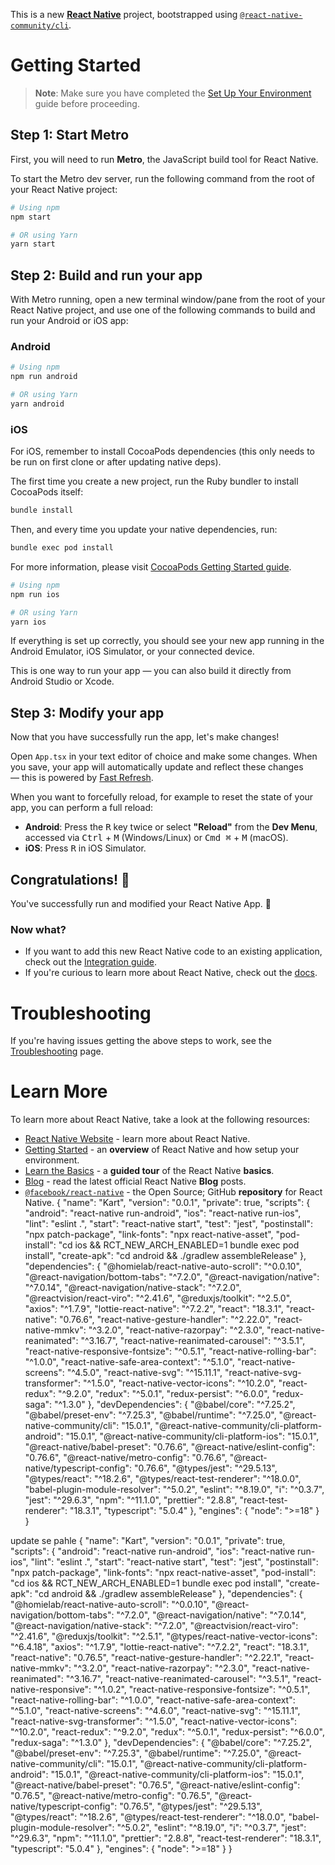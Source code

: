 This is a new [**React Native**](https://reactnative.dev) project, bootstrapped using [`@react-native-community/cli`](https://github.com/react-native-community/cli).

# Getting Started

> **Note**: Make sure you have completed the [Set Up Your Environment](https://reactnative.dev/docs/set-up-your-environment) guide before proceeding.

## Step 1: Start Metro

First, you will need to run **Metro**, the JavaScript build tool for React Native.

To start the Metro dev server, run the following command from the root of your React Native project:

```sh
# Using npm
npm start

# OR using Yarn
yarn start
```

## Step 2: Build and run your app

With Metro running, open a new terminal window/pane from the root of your React Native project, and use one of the following commands to build and run your Android or iOS app:

### Android

```sh
# Using npm
npm run android

# OR using Yarn
yarn android
```

### iOS

For iOS, remember to install CocoaPods dependencies (this only needs to be run on first clone or after updating native deps).

The first time you create a new project, run the Ruby bundler to install CocoaPods itself:

```sh
bundle install
```

Then, and every time you update your native dependencies, run:

```sh
bundle exec pod install
```

For more information, please visit [CocoaPods Getting Started guide](https://guides.cocoapods.org/using/getting-started.html).

```sh
# Using npm
npm run ios

# OR using Yarn
yarn ios
```

If everything is set up correctly, you should see your new app running in the Android Emulator, iOS Simulator, or your connected device.

This is one way to run your app — you can also build it directly from Android Studio or Xcode.

## Step 3: Modify your app

Now that you have successfully run the app, let's make changes!

Open `App.tsx` in your text editor of choice and make some changes. When you save, your app will automatically update and reflect these changes — this is powered by [Fast Refresh](https://reactnative.dev/docs/fast-refresh).

When you want to forcefully reload, for example to reset the state of your app, you can perform a full reload:

- **Android**: Press the <kbd>R</kbd> key twice or select **"Reload"** from the **Dev Menu**, accessed via <kbd>Ctrl</kbd> + <kbd>M</kbd> (Windows/Linux) or <kbd>Cmd ⌘</kbd> + <kbd>M</kbd> (macOS).
- **iOS**: Press <kbd>R</kbd> in iOS Simulator.

## Congratulations! :tada:

You've successfully run and modified your React Native App. :partying_face:

### Now what?

- If you want to add this new React Native code to an existing application, check out the [Integration guide](https://reactnative.dev/docs/integration-with-existing-apps).
- If you're curious to learn more about React Native, check out the [docs](https://reactnative.dev/docs/getting-started).

# Troubleshooting

If you're having issues getting the above steps to work, see the [Troubleshooting](https://reactnative.dev/docs/troubleshooting) page.

# Learn More

To learn more about React Native, take a look at the following resources:

- [React Native Website](https://reactnative.dev) - learn more about React Native.
- [Getting Started](https://reactnative.dev/docs/environment-setup) - an **overview** of React Native and how setup your environment.
- [Learn the Basics](https://reactnative.dev/docs/getting-started) - a **guided tour** of the React Native **basics**.
- [Blog](https://reactnative.dev/blog) - read the latest official React Native **Blog** posts.
- [`@facebook/react-native`](https://github.com/facebook/react-native) - the Open Source; GitHub **repository** for React Native.
{
  "name": "Kart",
  "version": "0.0.1",
  "private": true,
  "scripts": {
    "android": "react-native run-android",
    "ios": "react-native run-ios",
    "lint": "eslint .",
    "start": "react-native start",
    "test": "jest",
    "postinstall": "npx patch-package",
    "link-fonts": "npx react-native-asset",
    "pod-install": "cd ios && RCT_NEW_ARCH_ENABLED=1 bundle exec pod install",
    "create-apk": "cd android && ./gradlew assembleRelease"
  },
  "dependencies": {
    "@homielab/react-native-auto-scroll": "^0.0.10",
    "@react-navigation/bottom-tabs": "^7.2.0",
    "@react-navigation/native": "^7.0.14",
    "@react-navigation/native-stack": "^7.2.0",
    "@reactvision/react-viro": "^2.41.6",
    "@reduxjs/toolkit": "^2.5.0",
    "axios": "^1.7.9",
    "lottie-react-native": "^7.2.2",
    "react": "18.3.1",
    "react-native": "0.76.6",
    "react-native-gesture-handler": "^2.22.0",
    "react-native-mmkv": "^3.2.0",
    "react-native-razorpay": "^2.3.0",
    "react-native-reanimated": "^3.16.7",
    "react-native-reanimated-carousel": "^3.5.1",
    "react-native-responsive-fontsize": "^0.5.1",
    "react-native-rolling-bar": "^1.0.0",
    "react-native-safe-area-context": "^5.1.0",
    "react-native-screens": "^4.5.0",
    "react-native-svg": "^15.11.1",
    "react-native-svg-transformer": "^1.5.0",
    "react-native-vector-icons": "^10.2.0",
    "react-redux": "^9.2.0",
    "redux": "^5.0.1",
    "redux-persist": "^6.0.0",
    "redux-saga": "^1.3.0"
  },
  "devDependencies": {
    "@babel/core": "^7.25.2",
    "@babel/preset-env": "^7.25.3",
    "@babel/runtime": "^7.25.0",
    "@react-native-community/cli": "15.0.1",
    "@react-native-community/cli-platform-android": "15.0.1",
    "@react-native-community/cli-platform-ios": "15.0.1",
    "@react-native/babel-preset": "0.76.6",
    "@react-native/eslint-config": "0.76.6",
    "@react-native/metro-config": "0.76.6",
    "@react-native/typescript-config": "0.76.6",
    "@types/jest": "^29.5.13",
    "@types/react": "^18.2.6",
    "@types/react-test-renderer": "^18.0.0",
    "babel-plugin-module-resolver": "^5.0.2",
    "eslint": "^8.19.0",
    "i": "^0.3.7",
    "jest": "^29.6.3",
    "npm": "^11.1.0",
    "prettier": "2.8.8",
    "react-test-renderer": "18.3.1",
    "typescript": "5.0.4"
  },
  "engines": {
    "node": ">=18"
  }
}

update se pahle
{
  "name": "Kart",
  "version": "0.0.1",
  "private": true,
  "scripts": {
    "android": "react-native run-android",
    "ios": "react-native run-ios",
    "lint": "eslint .",
    "start": "react-native start",
    "test": "jest",
    "postinstall": "npx patch-package",
    "link-fonts": "npx react-native-asset",
    "pod-install": "cd ios && RCT_NEW_ARCH_ENABLED=1 bundle exec pod install",
    "create-apk": "cd android && ./gradlew assembleRelease"
  },
  "dependencies": {
    "@homielab/react-native-auto-scroll": "^0.0.10",
    "@react-navigation/bottom-tabs": "^7.2.0",
    "@react-navigation/native": "^7.0.14",
    "@react-navigation/native-stack": "^7.2.0",
    "@reactvision/react-viro": "^2.41.6",
    "@reduxjs/toolkit": "^2.5.1",
    "@types/react-native-vector-icons": "^6.4.18",
    "axios": "^1.7.9",
    "lottie-react-native": "^7.2.2",
    "react": "18.3.1",
    "react-native": "0.76.5",
    "react-native-gesture-handler": "^2.22.1",
    "react-native-mmkv": "^3.2.0",
    "react-native-razorpay": "^2.3.0",
    "react-native-reanimated": "^3.16.7",
    "react-native-reanimated-carousel": "^3.5.1",
    "react-native-responsive": "^1.0.2",
    "react-native-responsive-fontsize": "^0.5.1",
    "react-native-rolling-bar": "^1.0.0",
    "react-native-safe-area-context": "^5.1.0",
    "react-native-screens": "^4.6.0",
    "react-native-svg": "^15.11.1",
    "react-native-svg-transformer": "^1.5.0",
    "react-native-vector-icons": "^10.2.0",
    "react-redux": "^9.2.0",
    "redux": "^5.0.1",
    "redux-persist": "^6.0.0",
    "redux-saga": "^1.3.0"
  },
  "devDependencies": {
    "@babel/core": "^7.25.2",
    "@babel/preset-env": "^7.25.3",
    "@babel/runtime": "^7.25.0",
    "@react-native-community/cli": "15.0.1",
    "@react-native-community/cli-platform-android": "15.0.1",
    "@react-native-community/cli-platform-ios": "15.0.1",
    "@react-native/babel-preset": "0.76.5",
    "@react-native/eslint-config": "0.76.5",
    "@react-native/metro-config": "0.76.5",
    "@react-native/typescript-config": "0.76.5",
    "@types/jest": "^29.5.13",
    "@types/react": "^18.2.6",
    "@types/react-test-renderer": "^18.0.0",
    "babel-plugin-module-resolver": "^5.0.2",
    "eslint": "^8.19.0",
    "i": "^0.3.7",
    "jest": "^29.6.3",
    "npm": "^11.1.0",
    "prettier": "2.8.8",
    "react-test-renderer": "18.3.1",
    "typescript": "5.0.4"
  },
  "engines": {
    "node": ">=18"
  }
}
